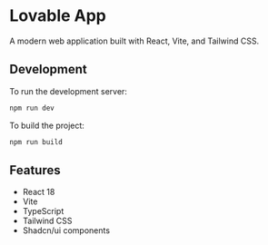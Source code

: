 
# Lovable App

A modern web application built with React, Vite, and Tailwind CSS.

## Development

To run the development server:

```bash
npm run dev
```

To build the project:

```bash
npm run build
```

## Features

- React 18
- Vite
- TypeScript
- Tailwind CSS
- Shadcn/ui components
